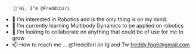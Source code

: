         👋 Hi, I’m @Freddibiri
        
- 👀 I’m interested in Robotics and is the only thing is on my mind.
- 🌱 I’m currently learning Multibody Dynamics to be applied on robotics
- 💞️ I’m looking to collaborate on anything that could be of use for me to grow
- 📫 How to reach me ...
@freddibiri on Ig and Tw
freddy.fgg6@gmail.com

